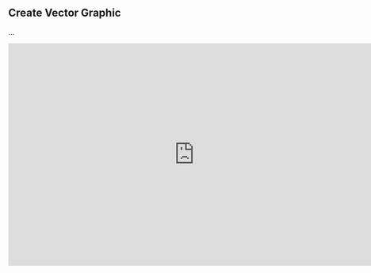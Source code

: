 ## Create Vector Graphic

...

<iframe src="https://docs.google.com/presentation/d/e/2PACX-1vR-TJfS6gWrA7QL9a548siJjCDW5LaQ-FxSvzeDourz_USJq7L8s3X3KA0bn3BV_QyG6Ee7Rb5tqxpM/embed?start=false&loop=false&delayms=3000" frameborder="0" width="750" height="450" allowfullscreen="true" mozallowfullscreen="true" webkitallowfullscreen="true"></iframe>